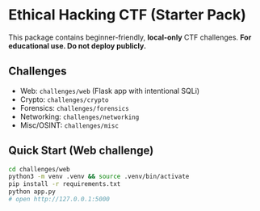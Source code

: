 # Ethical Hacking CTF (Starter Pack)

This package contains beginner-friendly, **local-only** CTF challenges.
**For educational use. Do not deploy publicly.**

## Challenges
- Web: `challenges/web` (Flask app with intentional SQLi)
- Crypto: `challenges/crypto`
- Forensics: `challenges/forensics`
- Networking: `challenges/networking`
- Misc/OSINT: `challenges/misc`

## Quick Start (Web challenge)
```bash
cd challenges/web
python3 -m venv .venv && source .venv/bin/activate
pip install -r requirements.txt
python app.py
# open http://127.0.0.1:5000
```